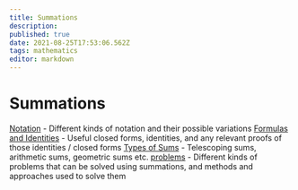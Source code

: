 ```yaml
---
title: Summations
description: 
published: true
date: 2021-08-25T17:53:06.562Z
tags: mathematics
editor: markdown
---
```


# Summations
[Notation](/mathematics/summations/notations) - Different kinds of notation and their possible variations
[Formulas and Identities](/mathematics/summations/formulas-and-identities) - Useful closed forms, identities, and any relevant proofs of those identities / closed forms
[Types of Sums](/mathematics/summations/types-of-sums) - Telescoping sums, arithmetic sums, geometric sums etc.
[problems](/mathematics/summations/problems) - Different kinds of problems that can be solved using summations, and methods and approaches used to solve them